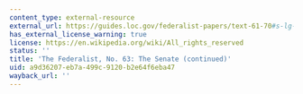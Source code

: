 ```yaml
---
content_type: external-resource
external_url: https://guides.loc.gov/federalist-papers/text-61-70#s-lg-box-wrapper-25493450
has_external_license_warning: true
license: https://en.wikipedia.org/wiki/All_rights_reserved
status: ''
title: 'The Federalist, No. 63: The Senate (continued)'
uid: a9d36207-eb7a-499c-9120-b2e64f6eba47
wayback_url: ''
---
```

